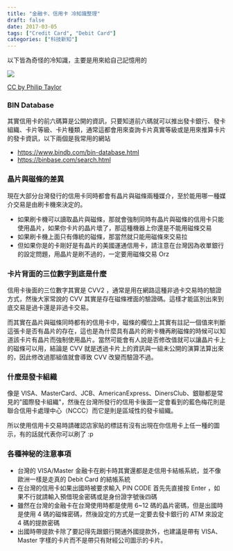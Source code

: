 ```yaml
---
title: "金融卡、信用卡 冷知識整理"
draft: false
date: 2017-03-05
tags: ["Credit Card", "Debit Card"]
categories: ["科技新知"]
---
```



以下皆為奇怪的冷知識，主要是用來給自己記憶用的

<!--more-->


![](https://hiy.tw/tech/credit_debit_info/1.png)


[CC by Philip Taylor](https://www.flickr.com/photos/9731367@N02/7113235069)



### BIN Database

其實信用卡的前六碼算是公開的資訊，只要知道前六碼就可以推出發卡銀行、發卡組織、卡片等級、卡片種類，通常這都會用來查詢卡片真實等級或是用來推算卡片的發卡資訊，以下兩個是我常用的網站

* https://www.bindb.com/bin-database.html
* https://binbase.com/search.html


### 晶片與磁條的差異

現在大部分台灣發行的信用卡同時都會有晶片與磁條兩種媒介，至於能用哪一種媒介交易是由刷卡機來決定的。

* 如果刷卡機可以讀取晶片與磁條，那就會強制同時有晶片與磁條的信用卡只能使用晶片，如果你卡片的晶片壞了，那這種機器上你還是不能用磁條交易
* 如果刷卡機上面只有傳統的磁條，那當然就只能用磁條來交易拉
* 但如果你是的卡剛好是有晶片的美國運通信用卡，請注意在台灣因為收單銀行的設定問題，用晶片是刷不過的，一定要用磁條交易 Orz


### 卡片背面的三位數字到底是什麼

信用卡後面的三位數字其實是 CVV2 ，通常是用在網路這種非過卡交易時的驗證方式，然後大家常說的 CVV 其實是存在磁條裡面的驗證碼。這樣才能區別出來到底交易是過卡還是非過卡交易。

而其實在晶片與磁條同時都有的信用卡中，磁條的欄位上其實有註記一個值來判斷這張卡是否有晶片的存在，這也是為什麼具有晶片的刷卡機再刷磁條的時候可以知道該卡片有晶片而強制使用晶片。當然可能會有人說是否修改值就可以讓晶片卡上的磁條可以用，結論是 CVV 就是透過卡片上的資訊與一組未公開的演算法算出來的，因此修改過那組值就會導致 CVV 改變而驗證不過。

### 什麼是發卡組織

像是 VISA、MasterCard、JCB、AmericanExpress、DinersClub、銀聯都是常見的"國際發卡組織"，然後在台灣所發行的信用卡後面一定會看到的藍色梅花則是聯合信用卡處理中心（NCCC）而它是則是區域性的發卡組織。

所以使用信用卡交易時請確認店家貼的標誌有沒有出現在你信用卡上任一種的圖示，有的話就代表你可以刷了 :p

### 各種神秘的注意事項

* 台灣的 VISA/Master 金融卡在刷卡時其實還都是走信用卡結帳系統，並不像歐洲一樣是走真的 Debit Card 的結帳系統
* 在台灣的信用卡如果出國時被要求輸入 PIN CODE 首先先直接按 Enter ，如果不行就請輸入預借現金密碼或是身份證字號後四碼
* 雖然在台灣的金融卡在台灣使用時都是使用 6~12 碼的晶片密碼，但是出國時是使用 4 碼的磁條密碼，然後設定的方式是一定要去發卡銀行的 ATM 來設定 4 碼的提款密碼
* 出國時帶提款卡除了要記得先跟銀行開通外國提款外，也建議是帶有 VISA、Master 字樣的卡片而不是帶只有財經公司圖示的卡片。








